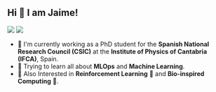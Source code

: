 ## Hi 👋 I am Jaime!

<a href="mailto:cespedes@ifca.unican.es"><img src="https://img.shields.io/badge/e‑mail-D14836.svg?style=for-the-badge&logo=GMail&logoColor=white"/></a>
<a href="https://www.linkedin.com/in/jaime-c%C3%A9spedes-sisniega/?locale=en_US"><img src="https://img.shields.io/badge/linkedin-0077B5.svg?style=for-the-badge&logo=linkedin&logoColor=white"/></a>

- 🏢 I'm currently working as a PhD student for the **Spanish National Research Council (CSIC)** at the **Institute of Physics of Cantabria (IFCA)**, Spain.
- 🌱 Trying to learn all about **MLOps** and **Machine Learning**.
- 👀 Also Interested in **Reinforcement Learning** 🤖 and **Bio-inspired Computing** :honeybee:.
